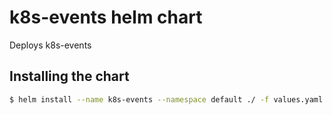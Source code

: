 # k8s-events helm chart
Deploys k8s-events

## Installing the chart

```bash
$ helm install --name k8s-events --namespace default ./ -f values.yaml
```